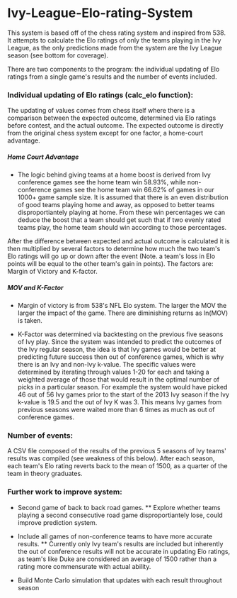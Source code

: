 # Ivy-League-Elo-rating-System

This system is based off of the chess rating system and inspired from 538. It attempts to calculate the Elo ratings of only the teams playing in the Ivy League, as the only predictions made from the system are the Ivy League season (see bottom for coverage). 

There are two components to the program: the individual updating of Elo ratings from a single game's results and the number of events included.

### Individual updating of Elo ratings (calc_elo function):
The updating of values comes from chess itself where there is a comparison between the expected outcome, determined via Elo ratings before contest, and the actual outcome. The expected outcome is directly from the original chess system except for one factor, a home-court advantage. 

##### Home Court Advantage
* The logic behind giving teams at a home boost is derived from Ivy conference games see the home team win 58.93%, while non-conference games see the home team win 66.62% of games in our 1000+ game sample size. It is assumed that there is an even distribution of good teams playing home and away, as opposed to better teams disproportiantely playing at home. From these win percentages we can deduce the boost that a team should get such that if two evenly rated teams play, the home team should win according to those percentages.

After the difference between expected and actual outcome is calculated it is then multiplied by several factors to determine how much the two team's Elo ratings will go up or down after the event (Note. a team's loss in Elo points will be equal to the other team's gain in points). The factors are: Margin of Victory and K-factor.

##### MOV and K-Factor
* Margin of victory is from 538's NFL Elo system. The larger the MOV the larger the impact of the game. There are diminishing returns as ln(MOV) is taken.

* K-Factor was determined via backtesting on the previous five seasons of Ivy play. Since the system was intended to predict the outcomes of the Ivy regular season, the idea is that Ivy games would be better at predicting future success then out of conference games, which is why there is an Ivy and non-Ivy k-value. The specific values were determined by iterating through values 1-20 for each and taking a weighted average of those that would result in the optimal number of picks in a particular season. For example the system would have picked 46 out of 56 Ivy games prior to the start of the 2013 Ivy season if the Ivy k-value is 19.5 and the out of Ivy K was 3. This means Ivy games from previous seasons were waited more than 6 times as much as out of conference games.


### Number of events:
A CSV file composed of the results of the previous 5 seasons of Ivy teams' results was compiled (see weakness of this below). After each season, each team's Elo rating reverts back to the mean of 1500, as a quarter of the team in theory graduates. 


### Further work to improve system:
* Second game of back to back road games. 
  ** Explore whether teams playing a second consecutive road game disproportiantely lose, could improve prediction system.

* Include all games of non-conference teams to have more accurate results. 
  ** Currently only Ivy team's results are included but inherently the out of conference results will not be accurate in updating Elo ratings, as team's like Duke are considered an average of 1500 rather than a rating more commensurate with actual ability.

* Build Monte Carlo simulation that updates with each result throughout season
